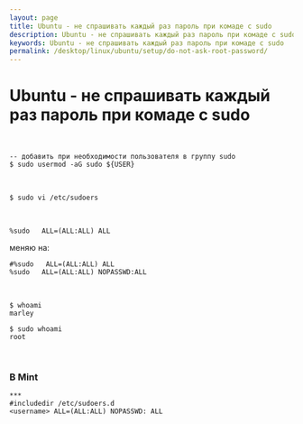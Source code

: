 ```yaml
---
layout: page
title: Ubuntu - не спрашивать каждый раз пароль при комаде с sudo
description: Ubuntu - не спрашивать каждый раз пароль при комаде с sudo
keywords: Ubuntu - не спрашивать каждый раз пароль при комаде с sudo
permalink: /desktop/linux/ubuntu/setup/do-not-ask-root-password/
---
```


# Ubuntu - не спрашивать каждый раз пароль при комаде с sudo

<br/>

```
-- добавить при необходимости пользователя в группу sudo
$ sudo usermod -aG sudo ${USER}
```

<br/>

```
$ sudo vi /etc/sudoers
```

<br/>

```
%sudo   ALL=(ALL:ALL) ALL
```

меняю на:

```shell
#%sudo   ALL=(ALL:ALL) ALL
%sudo   ALL=(ALL:ALL) NOPASSWD:ALL
```

<!--
    root    ALL=(ALL:ALL) ALL

    меняю на

    root    ALL=(ALL:ALL) ALL
    <username>    ALL=(ALL:ALL) NOPASSWD:ALL -->

<br/>

    $ whoami
    marley

    $ sudo whoami
    root

<br/>

### В Mint

```
***
#includedir /etc/sudoers.d
<username> ALL=(ALL:ALL) NOPASSWD: ALL
```
